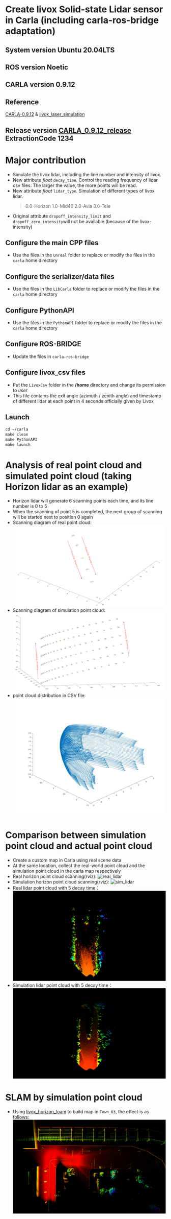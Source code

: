 # Create livox Solid-state Lidar sensor in Carla (including carla-ros-bridge adaptation)
## System version Ubuntu 20.04LTS
## ROS version Noetic
## CARLA version 0.9.12
## Reference
[CARLA-0.9.12](https://carla.readthedocs.io/en/0.9.12/) 
&
[livox_laser_simulation](https://github.com/Livox-SDK/livox_laser_simulation)

## Release version [CARLA_0.9.12_release](https://pan.baidu.com/s/13jVmsSYXZfmdeD4TttYO-A) ExtractionCode 1234

# Major contribution
+ Simulate the livox lidar, including the line number and intensity of livox.
+ New attribute *float* `decay_time`. Control the reading frequency of lidar csv files. The larger the value, the more points will be read.
+ New attribute *float* `lidar_type`. Simulation of different types of livox lidar.
    >0.0-Horizon
    1.0-Mid40
    2.0-Avia
    3.0-Tele
+ Original attribute `dropoff_intensity_limit` and `dropoff_zero_intensity`will not be available (because of the livox-intensity)

## Configure the main CPP files
+ Use the files in the `Unreal` folder to replace or modify the files in the `carla` home directory
## Configure the serializer/data files
+ Use the files in the `LibCarla` folder to replace or modify the files in the `carla` home directory
## Configure PythonAPI
+ Use the files in the `PythonAPI` folder to replace or modify the files in the `carla` home directory
## Configure ROS-BRIDGE
+ Update the files in `carla-ros-bridge`
## Configure livox_csv files
+ Put the `LivoxCsv` folder in the **/home** directory and change its permission to *user*
+ This file contains the exit angle (azimuth / zenith angle) and timestamp of different lidar at each point in 4 seconds officially given by Livox
## Launch
```
cd ~/carla
make clean
make PythonAPI
make launch
```

# Analysis of real point cloud and simulated point cloud (taking Horizon lidar as an example)
+ Horizon lidar will generate 6 scanning points each time, and its line number is 0 to 5
+ When the scanning of point 5 is completed, the next group of scanning will be started next to position 0 again
+ Scanning diagram of real point cloud:
![real_scan](pic/real_scan_points.png)
+ Scanning diagram of simulation point cloud:
![sim_scan](pic/simulation_scan_points.png)
+ point cloud distribution in CSV file:
![csv_scan](pic/simulation_loop.jpg)

# Comparison between simulation point cloud and actual point cloud
+ Create a custom map in Carla using real scene data
+ At the same location, collect the real-world point cloud and the simulation point cloud in the carla map respectively
+ Real horizon point cloud scanning(rviz):
![real_lidar](pic/real_scan.gif)
+ Simulation horizon point cloud scanning(rviz):
![sim_lidar](pic/simulation_scan.gif)
+ Real lidar point cloud with 5 decay time：
![real_decay](pic/decay_5_real.png)
+ Simulation lidar point cloud with 5 decay time：
![sim_decay](pic/decay_5_sim.png)

# SLAM by simulation point cloud
+ Using [livox_horizon_loam](https://github.com/Livox-SDK/livox_horizon_loam) to build map in `Town_03`, the effect is as follows:
![loam_map](pic/loam_town03.png)
